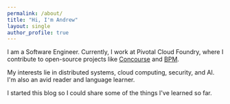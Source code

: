 ```yaml
---
permalink: /about/
title: "Hi, I'm Andrew"
layout: single
author_profile: true
---
```



I am a Software Engineer. Currently, I work at Pivotal Cloud Foundry, where I contribute to open-source projects like [Concourse](https://concourse.ci/) and [BPM](https://github.com/cloudfoundry-incubator/bpm-release).

My interests lie in distributed systems, cloud computing, security, and AI. I'm also an avid reader and language learner.

I started this blog so I could share some of the things I've learned so far.
